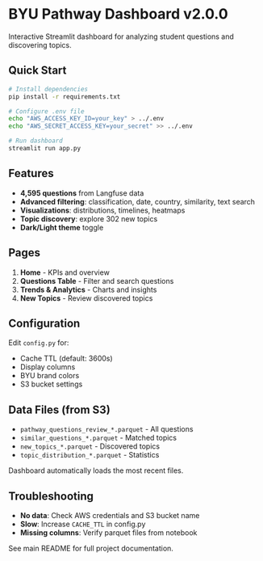 # BYU Pathway Dashboard v2.0.0

Interactive Streamlit dashboard for analyzing student questions and discovering topics.

## Quick Start

```bash
# Install dependencies
pip install -r requirements.txt

# Configure .env file
echo "AWS_ACCESS_KEY_ID=your_key" > ../.env
echo "AWS_SECRET_ACCESS_KEY=your_secret" >> ../.env

# Run dashboard
streamlit run app.py
```

## Features

- **4,595 questions** from Langfuse data
- **Advanced filtering**: classification, date, country, similarity, text search
- **Visualizations**: distributions, timelines, heatmaps
- **Topic discovery**: explore 302 new topics
- **Dark/Light theme** toggle

## Pages

1. **Home** - KPIs and overview
2. **Questions Table** - Filter and search questions
3. **Trends & Analytics** - Charts and insights
4. **New Topics** - Review discovered topics

## Configuration

Edit `config.py` for:
- Cache TTL (default: 3600s)
- Display columns
- BYU brand colors
- S3 bucket settings

## Data Files (from S3)

- `pathway_questions_review_*.parquet` - All questions
- `similar_questions_*.parquet` - Matched topics
- `new_topics_*.parquet` - Discovered topics
- `topic_distribution_*.parquet` - Statistics

Dashboard automatically loads the most recent files.

## Troubleshooting

- **No data**: Check AWS credentials and S3 bucket name
- **Slow**: Increase `CACHE_TTL` in config.py
- **Missing columns**: Verify parquet files from notebook

See main README for full project documentation.


